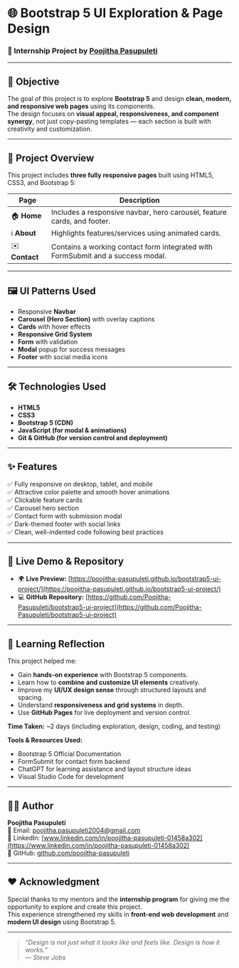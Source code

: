 # 🌐 Bootstrap 5 UI Exploration & Page Design  

### 🚀 Internship Project by [Poojitha Pasupuleti](https://www.linkedin.com/in/poojitha-pasupuleti-01458a302)

---

## 🎯 **Objective**
The goal of this project is to explore **Bootstrap 5** and design **clean, modern, and responsive web pages** using its components.  
The design focuses on **visual appeal, responsiveness, and component synergy**, not just copy-pasting templates — each section is built with creativity and customization.

---

## 🧩 **Project Overview**

This project includes **three fully responsive pages** built using HTML5, CSS3, and Bootstrap 5:

| Page | Description |
|------|--------------|
| 🏠 **Home** | Includes a responsive navbar, hero carousel, feature cards, and footer. |
| ℹ️ **About** | Highlights features/services using animated cards. |
| ✉️ **Contact** | Contains a working contact form integrated with FormSubmit and a success modal. |

---

## 🖼️ **UI Patterns Used**
- Responsive **Navbar**
- **Carousel (Hero Section)** with overlay captions
- **Cards** with hover effects
- **Responsive Grid System**
- **Form** with validation
- **Modal** popup for success messages
- **Footer** with social media icons

---

## 🛠️ **Technologies Used**
- **HTML5**
- **CSS3**
- **Bootstrap 5 (CDN)**
- **JavaScript (for modal & animations)**
- **Git & GitHub (for version control and deployment)**

---

## ✨ **Features**
✅ Fully responsive on desktop, tablet, and mobile  
✅ Attractive color palette and smooth hover animations  
✅ Clickable feature cards  
✅ Carousel hero section  
✅ Contact form with submission modal  
✅ Dark-themed footer with social links  
✅ Clean, well-indented code following best practices  

---

## 🔗 **Live Demo & Repository**

- 🌍 **Live Preview:** [https://poojitha-pasupuleti.github.io/bootstrap5-ui-project/](https://poojitha-pasupuleti.github.io/bootstrap5-ui-project/)
- 💻 **GitHub Repository:** [https://github.com/Poojitha-Pasupuleti/bootstrap5-ui-project](https://github.com/Poojitha-Pasupuleti/bootstrap5-ui-project)

---

## 🧠 **Learning Reflection**

This project helped me:
- Gain **hands-on experience** with Bootstrap 5 components.  
- Learn how to **combine and customize UI elements** creatively.  
- Improve my **UI/UX design sense** through structured layouts and spacing.  
- Understand **responsiveness and grid systems** in depth.  
- Use **GitHub Pages** for live deployment and version control.  

**Time Taken:** ~2 days (including exploration, design, coding, and testing)  

**Tools & Resources Used:**
- Bootstrap 5 Official Documentation  
- FormSubmit for contact form backend  
- ChatGPT for learning assistance and layout structure ideas  
- Visual Studio Code for development  

---

## 👩‍💻 **Author**
**Poojitha Pasupuleti**  
📧 Email: [poojitha.pasupuleti2004@gmail.com](mailto:poojitha.pasupuleti2004@gmail.com)  
💼 LinkedIn: [www.linkedin.com/in/poojitha-pasupuleti-01458a302](https://www.linkedin.com/in/poojitha-pasupuleti-01458a302)  
🐙 GitHub: [github.com/poojitha-pasupuleti](https://github.com/poojitha-pasupuleti)

---

## ❤️ **Acknowledgment**
Special thanks to my mentors and the **internship program** for giving me the opportunity to explore and create this project.  
This experience strengthened my skills in **front-end web development** and **modern UI design** using Bootstrap 5.

---

> _“Design is not just what it looks like and feels like. Design is how it works.”_  
> — *Steve Jobs*
